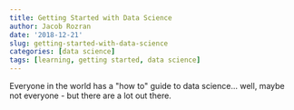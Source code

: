 ```yaml
---
title: Getting Started with Data Science
author: Jacob Rozran
date: '2018-12-21'
slug: getting-started-with-data-science
categories: [data science]
tags: [learning, getting started, data science]
---
```


Everyone in the world has a "how to" guide to data science... well, maybe not everyone - 
but there are a lot out there. 